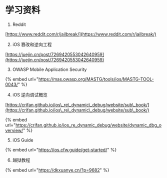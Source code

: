 # 学习资料

1. Reddit

[https://www.reddit.com/r/jailbreak/](https://www.reddit.com/r/jailbreak/)



2. iOS 篡改和逆向工程

[https://juejin.cn/post/7269420553042640959](https://juejin.cn/post/7269420553042640959)



3. OWASP Mobile Application Security

{% embed url="https://mas.owasp.org/MASTG/tools/ios/MASTG-TOOL-0043/" %}

4. iOS 逆向调试概览

[https://crifan.github.io/ios\_re\_dynamic\_debug/website/sub\_book/](https://crifan.github.io/ios\_re\_dynamic\_debug/website/sub\_book/)

{% embed url="https://crifan.github.io/ios_re_dynamic_debug/website/dynamic_dbg_overview/" %}

5. iOS Guide

{% embed url="https://ios.cfw.guide/get-started/" %}

6. 越狱教程

{% embed url="https://dkxuanye.cn/?p=9682" %}





